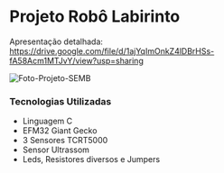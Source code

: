 # Projeto Robô Labirinto 

Apresentação detalhada: https://drive.google.com/file/d/1ajYqImOnkZ4lDBrHSs-fA58Acm1MTJvY/view?usp=sharing

![Foto-Projeto-SEMB](https://user-images.githubusercontent.com/72242547/160252466-87675966-8dc6-4267-b5c0-43809a09ec97.jpg)

### Tecnologias Utilizadas
- Linguagem C
- EFM32 Giant Gecko
- 3 Sensores TCRT5000
- Sensor Ultrassom
- Leds, Resistores diversos e Jumpers 

